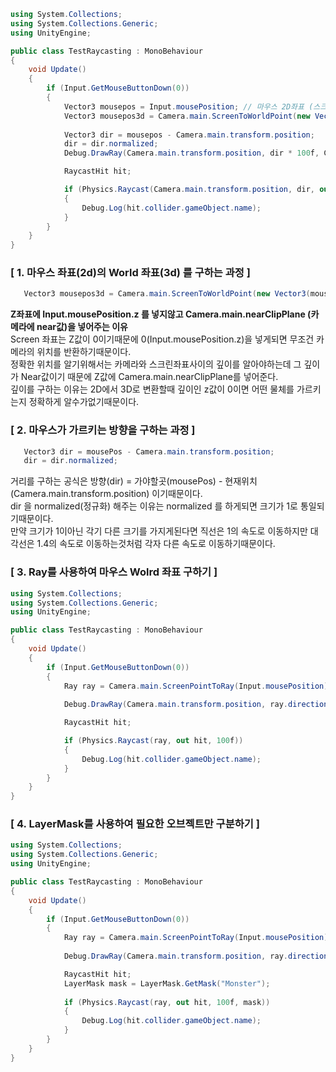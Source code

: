 ```c#
using System.Collections;
using System.Collections.Generic;
using UnityEngine;

public class TestRaycasting : MonoBehaviour
{
    void Update()
    {
        if (Input.GetMouseButtonDown(0))
        {
            Vector3 mousepos = Input.mousePosition; // 마우스 2D좌표 (스크린은 2D 이기때문에 Z값은 0이다.)
            Vector3 mousepos3d = Camera.main.ScreenToWorldPoint(new Vector3(mousepos.x, mousepos.y, Camera.main.nearClipPlane));
            
            Vector3 dir = mousepos - Camera.main.transform.position;
            dir = dir.normalized;
            Debug.DrawRay(Camera.main.transform.position, dir * 100f, Color.red, 1.0f);

            RaycastHit hit;

            if (Physics.Raycast(Camera.main.transform.position, dir, out hit, 100f))
            {
                Debug.Log(hit.collider.gameObject.name);
            }
        }
    }
}
```
### [ 1. 마우스 좌표(2d)의 World 좌표(3d) 를 구하는 과정 ]
```c#
   Vector3 mousepos3d = Camera.main.ScreenToWorldPoint(new Vector3(mousepos.x, mousepos.y, Camera.main.nearClipPlane));
```
**Z좌표에 Input.mousePosition.z 를 넣지않고 Camera.main.nearClipPlane (카메라에 near값)을 넣어주는 이유**  
Screen 좌표는 Z값이 0이기때문에 0(Input.mousePosition.z)을 넣게되면 무조건 카메라의 위치를 반환하기때문이다.  
정확한 위치를 알기위해서는 카메라와 스크린좌표사이의 깊이를 알아야하는데 그 깊이가 Near값이기 때문에 Z값에 Camera.main.nearClipPlane를 넣어준다.  
깊이를 구하는 이유는 2D에서 3D로 변환할때 깊이인 z값이 0이면 어떤 물체를 가르키는지 정확하게 알수가없기때문이다.  
### [ 2. 마우스가 가르키는 방향을 구하는 과정 ]
```c#
   Vector3 dir = mousePos - Camera.main.transform.position;
   dir = dir.normalized;
```
거리를 구하는 공식은 방향(dir) = 가야할곳(mousePos) - 현재위치(Camera.main.transform.position) 이기때문이다.  
dir 을 normalized(정규화) 해주는 이유는 normalized 를 하게되면 크기가 1로 통일되기때문이다.  
만약 크기가 1이아닌 각기 다른 크기를 가지게된다면 직선은 1의 속도로 이동하지만 대각선은 1.4의 속도로 이동하는것처럼 각자 다른 속도로 이동하기때문이다.  
### [ 3. Ray를 사용하여 마우스 Wolrd 좌표 구하기 ]
```c#
using System.Collections;
using System.Collections.Generic;
using UnityEngine;

public class TestRaycasting : MonoBehaviour
{
    void Update()
    {
        if (Input.GetMouseButtonDown(0))
        {
            Ray ray = Camera.main.ScreenPointToRay(Input.mousePosition);
            
            Debug.DrawRay(Camera.main.transform.position, ray.direction, Color.red, 1.0f);

            RaycastHit hit;

            if (Physics.Raycast(ray, out hit, 100f))
            {
                Debug.Log(hit.collider.gameObject.name);
            }
        }
    }
}
```
### [ 4. LayerMask를 사용하여 필요한 오브젝트만 구분하기 ]
```c#
using System.Collections;
using System.Collections.Generic;
using UnityEngine;

public class TestRaycasting : MonoBehaviour
{
    void Update()
    {
        if (Input.GetMouseButtonDown(0))
        {
            Ray ray = Camera.main.ScreenPointToRay(Input.mousePosition);
            
            Debug.DrawRay(Camera.main.transform.position, ray.direction, Color.red, 1.0f);

            RaycastHit hit;
            LayerMask mask = LayerMask.GetMask("Monster");
            
            if (Physics.Raycast(ray, out hit, 100f, mask))
            {
                Debug.Log(hit.collider.gameObject.name);
            }
        }
    }
}
```
